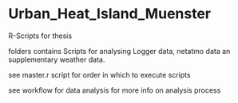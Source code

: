 # Urban_Heat_Island_Muenster

R-Scripts for thesis 

folders contains Scripts for analysing Logger data, netatmo data an supplementary weather data.

see master.r script for order in which to execute scripts

see workflow for data analysis for more info on analysis process
